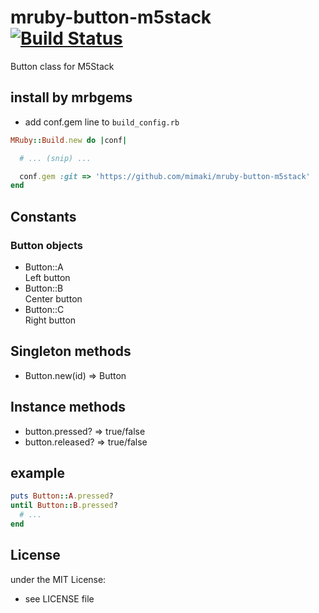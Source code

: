 # mruby-button-m5stack   [![Build Status](https://travis-ci.org/mimaki/mruby-button-m5stakc.svg?branch=master)](https://travis-ci.org/mimaki/mruby-button-m5stack)
Button class for M5Stack

## install by mrbgems
- add conf.gem line to `build_config.rb`

```ruby
MRuby::Build.new do |conf|

  # ... (snip) ...

  conf.gem :git => 'https://github.com/mimaki/mruby-button-m5stack'
end
```

## Constants

### Button objects

- Button::A  
Left button
- Button::B  
Center button
- Button::C  
Right button

## Singleton methods

- Button.new(id) => Button

## Instance methods

- button.pressed? => true/false
- button.released? => true/false

## example
```ruby
puts Button::A.pressed?
until Button::B.pressed?
  # ...
end
```

## License
under the MIT License:
- see LICENSE file
